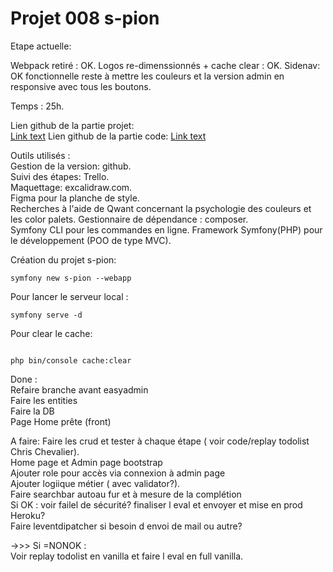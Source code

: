 # Projet 008 s-pion

Etape actuelle:

Webpack retiré : OK.
Logos re-dimenssionnés + cache clear : OK.
Sidenav: OK fonctionnelle reste à mettre les couleurs et la version admin en responsive avec tous les boutons.

Temps : 25h.

Lien github de la partie projet:  
[Link text](https://github.com/Tom60340/008)
Lien github de la partie code:
[Link text](https://github.com/Tom60340/008-code)

Outils utilisés :  
Gestion de la version: github.  
Suivi des étapes: Trello.  
Maquettage: excalidraw.com.  
Figma pour la planche de style.  
Recherches à l'aide de Qwant concernant la psychologie des couleurs et les color palets.
Gestionnaire de dépendance : composer.  
Symfony CLI pour les commandes en ligne.
Framework Symfony(PHP) pour le développement (POO de type MVC).

Création du projet s-pion:

```
symfony new s-pion --webapp
```

Pour lancer le serveur local :

```
symfony serve -d
```

Pour clear le cache:

```

php bin/console cache:clear
```

Done :  
Refaire branche avant easyadmin   
Faire les entities  
Faire la DB  
Page Home prête (front)  

A faire: 
Faire les crud et tester à chaque étape ( voir code/replay todolist Chris Chevalier).  
Home page et Admin page bootstrap  
Ajouter role pour accès via connexion à admin page  
Ajouter logiique métier ( avec validator?).  
Faire searchbar autoau fur et à mesure de la complétion  
  Si OK : voir failel de sécurité? finaliser l eval et envoyer et mise en prod Heroku?  
     Faire leventdipatcher si besoin d envoi de mail ou autre?  

->>> Si =NONOK :  
Voir replay todolist en vanilla et faire l eval en full vanilla.  

